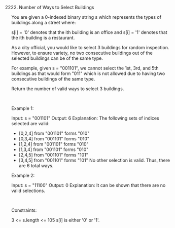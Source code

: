 2222. Number of Ways to Select Buildings

You are given a 0-indexed binary string s which represents the types of buildings along a street where:

s[i] = '0' denotes that the ith building is an office and
s[i] = '1' denotes that the ith building is a restaurant.

As a city official, you would like to select 3 buildings for random inspection. However, to ensure variety, no two consecutive buildings out of the selected buildings can be of the same type.

For example, given s = "001101", we cannot select the 1st, 3rd, and 5th buildings as that would form "011" which is not allowed due to having two consecutive buildings of the same type.

Return the number of valid ways to select 3 buildings.

 

Example 1:

Input: s = "001101"
Output: 6
Explanation: 
The following sets of indices selected are valid:
- [0,2,4] from "001101" forms "010"
- [0,3,4] from "001101" forms "010"
- [1,2,4] from "001101" forms "010"
- [1,3,4] from "001101" forms "010"
- [2,4,5] from "001101" forms "101"
- [3,4,5] from "001101" forms "101"
No other selection is valid. Thus, there are 6 total ways.


Example 2:

Input: s = "11100"
Output: 0
Explanation: It can be shown that there are no valid selections.


 

Constraints:

3 <= s.length <= 105
s[i] is either '0' or '1'.